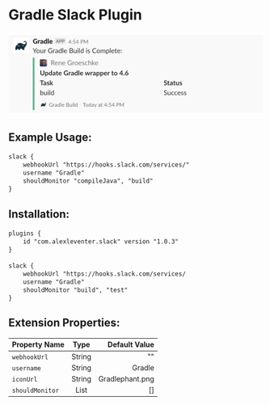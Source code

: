 # Gradle Slack Plugin

![Example Message](/assets/example-message.png)

## Example Usage:
```
slack {
    webhookUrl "https://hooks.slack.com/services/"
    username "Gradle"
    shouldMonitor "compileJava", "build"
}
```

## Installation:
```
plugins {
    id "com.alexleventer.slack" version "1.0.3"
}

slack {
    webhookUrl "https://hooks.slack.com/services/
    username "Gradle"
    shouldMonitor "build", "test"
}
```

## Extension Properties:
| Property Name      | Type          | Default Value   |
| ------------------ |:-------------:| ---------------:|
| `webhookUrl`       | String        | ""              |
| `username`         | String        | Gradle          |
| `iconUrl`          | String        | Gradlephant.png |
| `shouldMonitor`    | List          | []              |